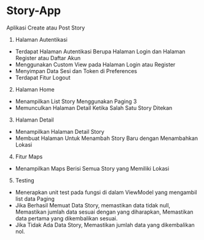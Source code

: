 # Story-App
Aplikasi Create atau Post Story

1. Halaman Autentikasi
- Terdapat Halaman Autentikasi Berupa Halaman Login dan Halaman Register atau Daftar Akun <br>
- Menggunakan Custom View pada Halaman Login atau Register<br>
- Menyimpan Data Sesi dan Token di Preferences<br>
- Terdapat Fitur Logout<br>

2. Halaman Home
- Menampilkan List Story Menggunakan Paging 3
- Memunculkan Halaman Detail Ketika Salah Satu Story Ditekan

3. Halaman Detail
- Menampilkan Halaman Detail Story
- Membuat Halaman Untuk Menambah Story Baru dengan Menambahkan Lokasi

4. Fitur Maps
- Menampilkan Maps Berisi Semua Story yang Memiliki Lokasi

5. Testing
- Menerapkan unit test pada fungsi di dalam ViewModel yang mengambil list data Paging
- Jika Berhasil Memuat Data Story, memastikan data tidak null, Memastikan jumlah data sesuai dengan yang diharapkan, Memastikan data pertama yang dikembalikan sesuai.
- Jika Tidak Ada Data Story, Memastikan jumlah data yang dikembalikan nol.
 
